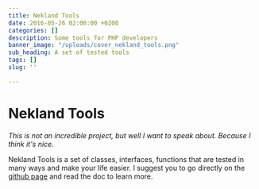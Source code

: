 ```yaml
---
title: Nekland Tools
date: 2016-05-26 02:00:00 +0200
categories: []
description: Some tools for PHP developers
banner_image: "/uploads/cover_nekland_tools.png"
sub_heading: A set of tested tools
tags: []
slug: ''

---
```

# Nekland Tools

_This is not an incredible project, but well I want to speak about. Because I think it's nice._

Nekland Tools is a set of classes, interfaces, functions that are tested in many ways and make your life easier. I suggest you to go directly on the [github page](https://github.com/Nekland/Tools) and read the doc to learn more.
